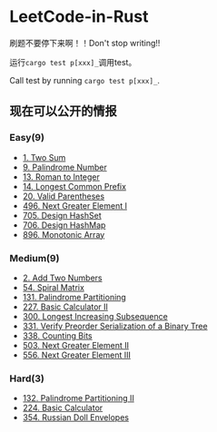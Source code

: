 # LeetCode-in-Rust
刷题不要停下来啊！！Don't stop writing!!

运行`cargo test p[xxx]_`调用test。

Call test by running `cargo test p[xxx]_`.



## 现在可以公开的情报

### Easy(9)

- [1. Two Sum](https://github.com/HuaHuaY/LeetCode-in-Rust/tree/main/src/p1_two_sum)
- [9. Palindrome Number](https://github.com/HuaHuaY/LeetCode-in-Rust/tree/main/src/p9_palindrome_number)
- [13. Roman to Integer](https://github.com/HuaHuaY/LeetCode-in-Rust/tree/main/src/p13_roman_to_integer)
- [14. Longest Common Prefix](https://github.com/HuaHuaY/LeetCode-in-Rust/tree/main/src/p14_longest_common_prefix)
- [20. Valid Parentheses](https://github.com/HuaHuaY/LeetCode-in-Rust/tree/main/src/p20_valid_parentheses)
- [496. Next Greater Element I](https://github.com/HuaHuaY/LeetCode-in-Rust/tree/main/src/p496_next_greater_element_i)
- [705. Design HashSet](https://github.com/HuaHuaY/LeetCode-in-Rust/tree/main/src/p705_design_hashset)
- [706. Design HashMap](https://github.com/HuaHuaY/LeetCode-in-Rust/tree/main/src/p706_design_hashmap)
- [896. Monotonic Array](https://github.com/HuaHuaY/LeetCode-in-Rust/tree/main/src/p896_monotonic_array)

### Medium(9)

- [2. Add Two Numbers](https://github.com/HuaHuaY/LeetCode-in-Rust/tree/main/src/p2_add_two_numbers)
- [54. Spiral Matrix](https://github.com/HuaHuaY/LeetCode-in-Rust/tree/main/src/p54_spiral_matrix)
- [131. Palindrome Partitioning](https://github.com/HuaHuaY/LeetCode-in-Rust/tree/main/src/p131_palindrome_partitioning)
- [227. Basic Calculator II](https://github.com/HuaHuaY/LeetCode-in-Rust/tree/main/src/p227_basic_calculator_ii)
- [300. Longest Increasing Subsequence](https://github.com/HuaHuaY/LeetCode-in-Rust/tree/main/src/p300_longest_increasing_subsequence)
- [331. Verify Preorder Serialization of a Binary Tree](https://github.com/HuaHuaY/LeetCode-in-Rust/tree/main/src/p331_verify_preorder_serialization_of_a_binary_tree)
- [338. Counting Bits](https://github.com/HuaHuaY/LeetCode-in-Rust/tree/main/src/p338_counting_bits)
- [503. Next Greater Element II](https://github.com/HuaHuaY/LeetCode-in-Rust/tree/main/src/p503_next_greater_element_ii)
- [556. Next Greater Element III](https://github.com/HuaHuaY/LeetCode-in-Rust/tree/main/src/p556_next_greater_element_iii)

### Hard(3)

- [132. Palindrome Partitioning II](https://github.com/HuaHuaY/LeetCode-in-Rust/tree/main/src/p132_palindrome_partitioning_ii)
- [224. Basic Calculator](https://github.com/HuaHuaY/LeetCode-in-Rust/tree/main/src/p224_basic_calculator)
- [354. Russian Doll Envelopes](https://github.com/HuaHuaY/LeetCode-in-Rust/tree/main/src/p354_russian_doll_envelopes)
